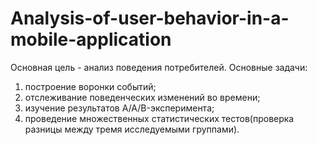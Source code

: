 # Analysis-of-user-behavior-in-a-mobile-application
Основная цель - анализ поведения потребителей.
Основные задачи:
1. построение воронки событий;
2. отслеживание поведенческих изменений во времени;
3. изучение результатов A/A/B-эксперимента;
4. проведение множественных статистических тестов(проверка разницы между тремя исследуемыми группами).
